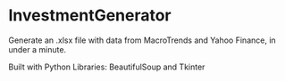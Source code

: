 # InvestmentGenerator
Generate an .xlsx file with data from MacroTrends and Yahoo Finance, in under a minute.

Built with Python
Libraries: BeautifulSoup and Tkinter
